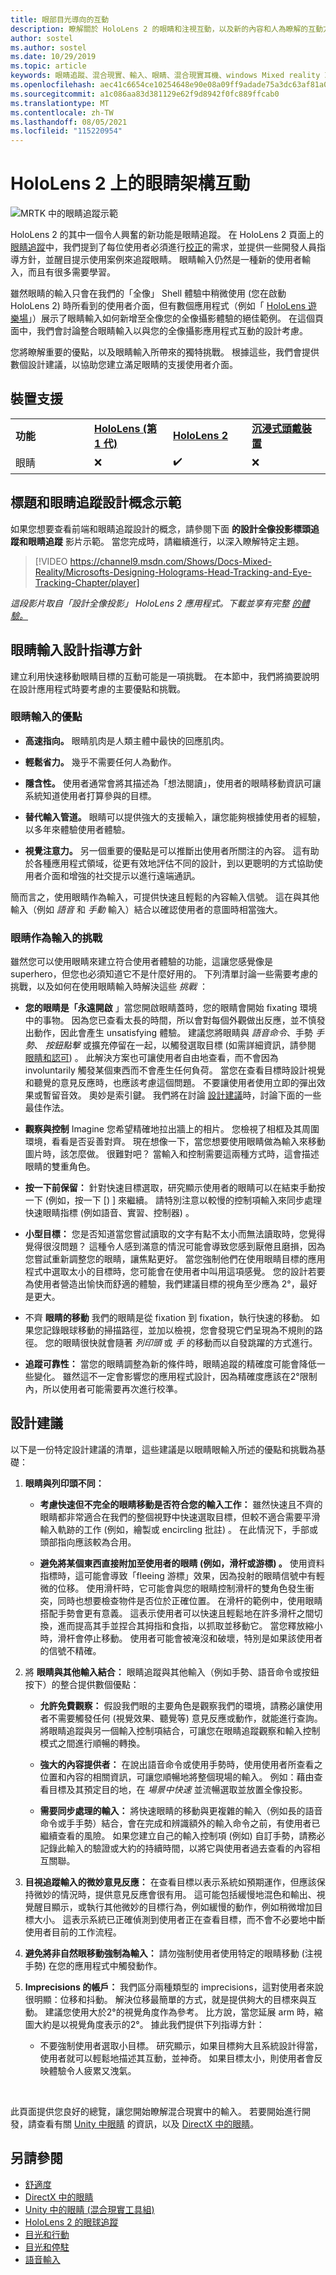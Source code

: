 ```yaml
---
title: 眼部目光導向的互動
description: 瞭解關於 HoloLens 2 的眼睛和注視互動，以及新的內容和人為瞭解的互動方式（如果有的話）。
author: sostel
ms.author: sostel
ms.date: 10/29/2019
ms.topic: article
keywords: 眼睛追蹤、混合現實、輸入、眼睛、混合現實耳機、windows Mixed reality 耳機、虛擬實境耳機、HoloLens、MRTK、混合現實工具組、設計、互動
ms.openlocfilehash: aec41c6654ce10254648e90e08a09ff9adade75a3dc63af81a0953b67b95729f
ms.sourcegitcommit: a1c086aa83d381129e62f9d8942f0fc889ffcab0
ms.translationtype: MT
ms.contentlocale: zh-TW
ms.lasthandoff: 08/05/2021
ms.locfileid: "115220954"
---
```

# <a name="eye-gaze-based-interaction-on-hololens-2"></a>HoloLens 2 上的眼睛架構互動

![MRTK 中的眼睛追蹤示範](images/mrtk_et_scenemenu.jpg)

HoloLens 2 的其中一個令人興奮的新功能是眼睛追蹤。 在 HoloLens 2 頁面上的[眼睛追蹤](eye-tracking.md)中，我們提到了每位使用者必須進行[校正](/hololens/hololens-calibration)的需求，並提供一些開發人員指導方針，並醒目提示使用案例來追蹤眼睛。 眼睛輸入仍然是一種新的使用者輸入，而且有很多需要學習。 

雖然眼睛的輸入只會在我們的「全像」 Shell 體驗中稍微使用 (您在啟動 HoloLens 2) 時所看到的使用者介面，但有數個應用程式（例如「 [HoloLens 遊樂場](https://www.microsoft.com/p/mr-playground/9nb31lh723s2)」）展示了眼睛輸入如何新增至全像您的全像攝影體驗的絕佳範例。
在這個頁面中，我們會討論整合眼睛輸入以與您的全像攝影應用程式互動的設計考慮。

您將瞭解重要的優點，以及眼睛輸入所帶來的獨特挑戰。 根據這些，我們會提供數個設計建議，以協助您建立滿足眼睛的支援使用者介面。 

## <a name="device-support"></a>裝置支援

<table>
<colgroup>
    <col width="25%" />
    <col width="25%" />
    <col width="25%" />
    <col width="25%" />
</colgroup>
<tr>
     <td><strong>功能</strong></td>
     <td><a href="/hololens/hololens1-hardware"><strong>HoloLens (第 1 代)</strong></a></td>
     <td><a href="https://docs.microsoft.com/hololens/hololens2-hardware"><strong>HoloLens 2</strong></td>
     <td><a href="../discover/immersive-headset-hardware-details.md"><strong>沉浸式頭戴裝置</strong></a></td>
</tr>
<tr>
     <td>眼睛</td>
     <td>❌</td>
     <td>✔️</td>
     <td>❌</td>
</tr>
</table>

## <a name="head-and-eye-tracking-design-concepts-demo"></a>標題和眼睛追蹤設計概念示範

如果您想要查看前端和眼睛追蹤設計的概念，請參閱下面 **的設計全像投影標頭追蹤和眼睛追蹤** 影片示範。 當您完成時，請繼續進行，以深入瞭解特定主題。

> [!VIDEO https://channel9.msdn.com/Shows/Docs-Mixed-Reality/Microsofts-Designing-Holograms-Head-Tracking-and-Eye-Tracking-Chapter/player]

*這段影片取自「設計全像投影」 HoloLens 2 應用程式。下載並享有完整 [的體驗。](https://aka.ms/dhapp)*

## <a name="eye-gaze-input-design-guidelines"></a>眼睛輸入設計指導方針

建立利用快速移動眼睛目標的互動可能是一項挑戰。 在本節中，我們將摘要說明在設計應用程式時要考慮的主要優點和挑戰。 

### <a name="benefits-of-eye-gaze-input"></a>眼睛輸入的優點

- **高速指向。** 眼睛肌肉是人類主體中最快的回應肌肉。 

- **輕鬆省力。** 幾乎不需要任何人為動作。 

- **隱含性。** 使用者通常會將其描述為「想法閱讀」，使用者的眼睛移動資訊可讓系統知道使用者打算參與的目標。 

- **替代輸入管道。** 眼睛可以提供強大的支援輸入，讓您能夠根據使用者的經驗，以多年來體驗使用者體驗。

- **視覺注意力。** 另一個重要的優點是可以推斷出使用者所關注的內容。 這有助於各種應用程式領域，從更有效地評估不同的設計，到以更聰明的方式協助使用者介面和增強的社交提示以進行遠端通訊。

簡而言之，使用眼睛作為輸入，可提供快速且輕鬆的內容輸入信號。 這在與其他輸入（例如 *語音* 和 *手動* 輸入）結合以確認使用者的意圖時相當強大。


### <a name="challenges-of-eye-gaze-as-an-input"></a>眼睛作為輸入的挑戰

雖然您可以使用眼睛來建立符合使用者體驗的功能，這讓您感覺像是 superhero，但您也必須知道它不是什麼好用的。 下列清單討論一些需要考慮的挑戰，以及如何在使用眼睛輸入時解決這些 *挑戰* ： 

- **您的眼睛是「永遠開啟** 」當您開啟眼睛蓋時，您的眼睛會開始 fixating 環境中的事物。 因為您已查看太長的時間，所以會對每個外觀做出反應，並不慎發出動作，因此會產生 unsatisfying 體驗。
建議您將眼睛與 *語音命令*、手勢 *手勢*、 *按鈕點擊* 或擴充停留在一起，以觸發選取目標 (如需詳細資訊，請參閱 [眼睛和認可](gaze-and-commit-eyes.md)) 。
此解決方案也可讓使用者自由地查看，而不會因為 involuntarily 觸發某個東西而不會產生任何負荷。 當您在查看目標時設計視覺和聽覺的意見反應時，也應該考慮這個問題。
不要讓使用者使用立即的彈出效果或暫留音效。 奧妙是索引鍵。 我們將在討論 [設計建議](eye-gaze-interaction.md#design-recommendations)時，討論下面的一些最佳作法。

- **觀察與控制** Imagine 您希望精確地拉出牆上的相片。 您檢視了相框及其周圍環境，看看是否妥善對齊。 現在想像一下，當您想要使用眼睛做為輸入來移動圖片時，該怎麼做。 很難對吧？ 當輸入和控制需要這兩種方式時，這會描述眼睛的雙重角色。 

- **按一下前保留：** 針對快速目標選取，研究顯示使用者的眼睛可以在結束手動按一下 (例如，按一下 [) ] 來繼續。 請特別注意以較慢的控制項輸入來同步處理快速眼睛指標 (例如語音、實習、控制器) 。

- **小型目標：** 您是否知道當您嘗試讀取的文字有點不太小而無法讀取時，您覺得覺得很沒問題？ 這種令人感到滿意的情況可能會導致您感到厭倦且磨損，因為您嘗試重新調整您的眼睛，讓焦點更好。
當您強制他們在使用眼睛目標的應用程式中選取太小的目標時，您可能會在使用者中叫用這項感覺。
您的設計若要為使用者營造出愉快而舒適的體驗，我們建議目標的視角至少應為 2°，最好是更大。

- 不齊 **眼睛的移動** 我們的眼睛是從 fixation 到 fixation，執行快速的移動。 如果您記錄眼球移動的掃描路徑，並加以檢視，您會發現它們呈現為不規則的路徑。 您的眼睛很快就會隨著 *列印頭* 或 *手* 的移動而以自發跳躍的方式進行。  

- **追蹤可靠性：** 當您的眼睛調整為新的條件時，眼睛追蹤的精確度可能會降低一些變化。
雖然這不一定會影響您的應用程式設計，因為精確度應該在2°限制內，所以使用者可能需要再次進行校準。 


## <a name="design-recommendations"></a>設計建議
以下是一份特定設計建議的清單，這些建議是以眼睛眼輸入所述的優點和挑戰為基礎：

1. **眼睛與列印頭不同：**
    - **考慮快速但不完全的眼睛移動是否符合您的輸入工作：** 雖然快速且不齊的眼睛都非常適合在我們的整個視野中快速選取目標，但較不適合需要平滑輸入軌跡的工作 (例如，繪製或 encircling 批註) 。 在此情況下，手部或頭部指向應該較為合用。
  
    - **避免將某個東西直接附加至使用者的眼睛 (例如，滑杆或游標) 。**
使用資料指標時，這可能會導致「fleeing 游標」效果，因為投射的眼睛信號中有輕微的位移。 使用滑杆時，它可能會與您的眼睛控制滑杆的雙角色發生衝突，同時也想要檢查物件是否位於正確位置。 在滑杆的範例中，使用眼睛搭配手勢會更有意義。 這表示使用者可以快速且輕鬆地在許多滑杆之間切換，進而提高其手並捏合其拇指和食指，以抓取並移動它。 當您釋放縮小時，滑杆會停止移動。 使用者可能會被淹沒和破壞，特別是如果該使用者的信號不精確。 
  
2. 將 **眼睛與其他輸入結合：** 眼睛追蹤與其他輸入（例如手勢、語音命令或按鈕按下）的整合提供數個優點：
    - **允許免費觀察：** 假設我們眼的主要角色是觀察我們的環境，請務必讓使用者不需要觸發任何 (視覺效果、聽覺等) 意見反應或動作，就能進行查詢。 
    將眼睛追蹤與另一個輸入控制項結合，可讓您在眼睛追蹤觀察和輸入控制模式之間進行順暢的轉換。
  
    - **強大的內容提供者：** 在說出語音命令或使用手勢時，使用使用者所查看之位置和內容的相關資訊，可讓您順暢地將整個現場的輸入。 例如：藉由查看目標及其預定目的地，在 _場景中快速_ 並流暢選取並放置全像投影。 

    - **需要同步處理的輸入：** 將快速眼睛的移動與更複雜的輸入（例如長的語音命令或手手勢）結合，會在完成和辨識額外的輸入命令之前，有使用者已繼續查看的風險。 如果您建立自己的輸入控制項 (例如) 自訂手勢，請務必記錄此輸入的驗證或大約的持續時間，以將它與使用者過去查看的內容相互關聯。
    
3. **目視追蹤輸入的微妙意見反應：** 在查看目標以表示系統如預期運作，但應該保持微妙的情況時，提供意見反應會很有用。 這可能包括緩慢地混色和輸出、視覺醒目顯示，或執行其他微妙的目標行為，例如緩慢的動作，例如稍微增加目標大小。 這表示系統已正確偵測到使用者正在查看目標，而不會不必要地中斷使用者目前的工作流程。 

4. **避免將非自然眼移動強制為輸入：** 請勿強制使用者使用特定的眼睛移動 (注視手勢) 在您的應用程式中觸發動作。

5. **Imprecisions 的帳戶：** 我們區分兩種類型的 imprecisions，這對使用者來說很明顯：位移和抖動。 解決位移最簡單的方式，就是提供夠大的目標來與互動。 建議您使用大於2°的視覺角度作為參考。 比方說，當您延展 arm 時，縮圖大約是以視覺角度表示的2°。 據此我們提供下列指導方針：
    - 不要強制使用者選取小目標。 研究顯示，如果目標夠大且系統設計得當，使用者就可以輕鬆地描述其互動，並神奇。 如果目標太小，則使用者會反映體驗令人疲累又洩氣。
  
<br>

此頁面提供您良好的總覽，讓您開始瞭解混合現實中的輸入。 若要開始進行開發，請查看有關 [Unity 中眼睛](/windows/mixed-reality/mrtk-unity/features/input/eye-tracking/eye-tracking-main) 的資訊，以及 [DirectX 中的眼睛](../develop/native/gaze-in-directx.md)。


## <a name="see-also"></a>另請參閱
* [舒適度](comfort.md)
* [DirectX 中的眼睛](../develop/native/gaze-in-directx.md)
* [Unity 中的眼睛 (混合現實工具組) ](/windows/mixed-reality/mrtk-unity/features/input/eye-tracking/eye-tracking-main)
* [HoloLens 2 的眼球追蹤](eye-tracking.md)
* [目光和行動](gaze-and-commit.md)
* [目光和停駐](gaze-and-dwell.md)
* [語音輸入](../out-of-scope/voice-design.md)
